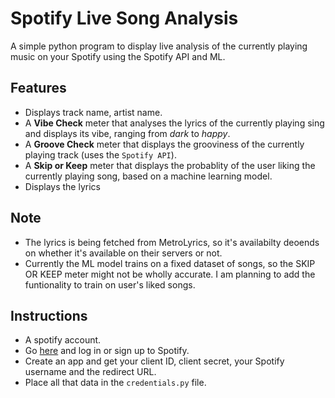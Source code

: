 # Spotify Live Song Analysis

A simple python program to display live analysis of the currently playing music on your Spotify using the Spotify API and ML.

## Features
- Displays track name, artist name.
- A **Vibe Check** meter that analyses the lyrics of the currently playing sing and displays its vibe, ranging from *dark* to *happy*.
- A **Groove Check** meter that displays the grooviness of the currently playing track (uses the `Spotify API`).
- A **Skip or Keep** meter that displays the probablity of the user liking the currently playing song, based on a machine learning model.
- Displays the lyrics

## Note
- The lyrics is being fetched from MetroLyrics, so it's availabilty deoends on whether it's available on their servers or not.
- Currently the ML model trains on a fixed dataset of songs, so the SKIP OR KEEP meter might not be wholly accurate.
I am planning to add the funtionality to train on user's liked songs.

## Instructions
- A spotify account.
- Go [here]('developer.spotify.com') and log in or sign up to Spotify.
- Create an app and get your client ID, client secret, your Spotify username and the redirect URL.
- Place all that data in the `credentials.py` file.
